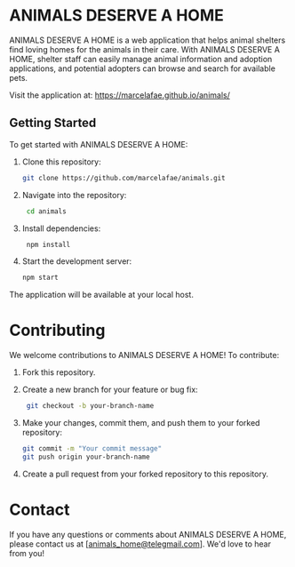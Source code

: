 # ANIMALS DESERVE A HOME

ANIMALS DESERVE A HOME is a web application that helps animal shelters find loving homes for the animals in their care. With ANIMALS DESERVE A HOME, shelter staff can easily manage animal information and adoption applications, and potential adopters can browse and search for available pets.

Visit the application at: https://marcelafae.github.io/animals/

## Getting Started

To get started with ANIMALS DESERVE A HOME:

1. Clone this repository:

   ```bash
   git clone https://github.com/marcelafae/animals.git

2. Navigate into the repository:

   ```bash
    cd animals

3. Install dependencies:

   ```bash
    npm install

4. Start the development server:

   ```bash
   npm start

The application will be available at your local host.


# Contributing
We welcome contributions to ANIMALS DESERVE A HOME! To contribute:

1. Fork this repository.

2. Create a new branch for your feature or bug fix:
   ```bash
    git checkout -b your-branch-name

3. Make your changes, commit them, and push them to your forked repository:
   ```bash
   git commit -m "Your commit message"
   git push origin your-branch-name

4. Create a pull request from your forked repository to this repository.

# Contact
If you have any questions or comments about ANIMALS DESERVE A HOME, please contact us at [animals_home@telegmail.com]. We'd love to hear from you!
